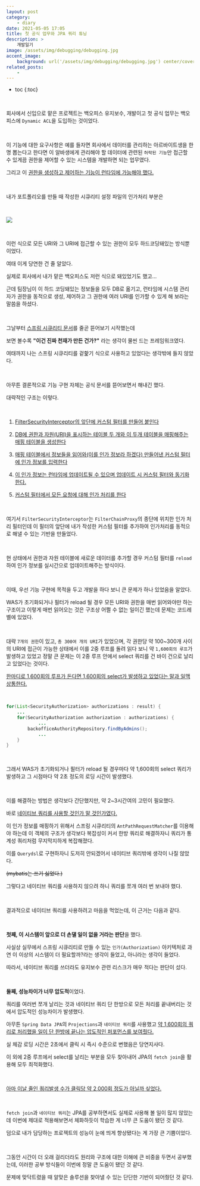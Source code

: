 ```yaml
---
layout: post
category:
    - diary
date: 2021-05-05 17:05
title: 첫 공식 업무와 JPA 쿼리 튜닝
description: >
    개발일기
image: /assets/img/debugging/debugging.jpg
accent_image:
    background: url('/assets/img/debugging/debugging.jpg') center/cover
related_posts:
    -
---
```


* toc
{:toc}
  
&nbsp;  

회사에서 신입으로 맡은 프로젝트는 백오피스 유지보수, 개발이고 첫 공식 업무는 백오피스에 `Dynamic ACL`을 도입하는 것이었다.

&nbsp;  

이 기능에 대한 요구사항은 예를 들자면 회사에서 데이터를 관리하는 아르바이트생을 한 명 뽑는다고 한다면 이 알바생에게 관리해야 할 데이터에 관련된 `허락된 기능`만 접근할 수 있게끔 권한을 제어할 수 있는 시스템을 개발하면 되는 업무였다.

그리고 이 <u>권한을 생성하고 제어하는 기능이 런타임에 가능해야 했다.</u>

&nbsp;  

내가 포트폴리오를 만들 때 작성한 시큐리티 설정 파일의 인가처리 부분은

&nbsp;  

![](https://img1.daumcdn.net/thumb/R1280x0/?scode=mtistory2&fname=https%3A%2F%2Fblog.kakaocdn.net%2Fdn%2FECEhQ%2Fbtq4dMw55YC%2F4VeG4WMAb1PXhHNk2ytc2k%2Fimg.png)

&nbsp;  

이런 식으로 모든 URI와 그 URI에 접근할 수 있는 권한이 모두 하드코딩돼있는 방식뿐이었다.

여태 이게 당연한 건 줄 알았다. 

실제로 회사에서 내가 맡은 백오피스도 저런 식으로 돼있었기도 했고...

근데 팀장님이 이 하드 코딩돼있는 정보들을 모두 DB로 옮기고, 런타임에 시스템 관리자가 권한을 동적으로 생성, 제어하고 그 권한에 여러 URI를 인가할 수 있게 해 보라는 말씀을 하셨다.

&nbsp;  

그날부터 [스프링 시큐리티 문서](https://docs.spring.io/spring-security/site/docs/current/reference/html5/)를 줄곧 뜯어보기 시작했는데

보면 볼수록 **"이건 진짜 천재가 만든 건가?"** 라는 생각이 물씬 드는 프레임워크였다.

여태까지 나는 스프링 시큐리티를 겉핥기 식으로 사용하고 있었다는 생각밖에 들지 않았다.

&nbsp;  

아무튼 결론적으로 기능 구현 자체는 공식 문서를 뜯어보면서 해내긴 했다.

대략적인 구조는 이렇다.

&nbsp;  

1. <u>FilterSecurityInterceptor의 앞단에 커스텀 필터를 만들어 붙인다</u>

2. <u>DB에 권한과 자원(URI)을 표시하는 테이블 두 개와 이 두개 테이블을 매핑해주는 매핑 테이블을 생성한다</u>

3. <u>매핑 테이블에서 정보들을 읽어와(이를 인가 정보라 하겠다) 만들어낸 커스텀 필터에 인가 정보를 입력한다</u>

4. <u>이 인가 정보는 런타임에 업데이트될 수 있으며 업데이트 시 커스텀 필터와 동기화한다.</u>

5. <u>커스텀 필터에서 모든 요청에 대해 인가 처리를 한다</u>

&nbsp;  

여기서 `FilterSecurityInterceptor`는 `FilterChainProxy`의 종단에 위치한 인가 처리 필터인데 이 필터의 앞단에 내가 작성한 커스텀 필터를 추가하여 인가처리를 동적으로 해낼 수 있는 기반을 만들었다.

&nbsp;  

현 상태에서 권한과 자원 테이블에 새로운 데이터를 추가할 경우 커스텀 필터를 `reload` 하여 인가 정보를 실시간으로 업데이트해주는 방식이다.

&nbsp;  

이때, 우선 기능 구현에 목적을 두고 개발을 하다 보니 큰 문제가 하나 있었음을 알았다.

WAS가 초기화되거나 필터가 reload 될 경우 모든 URI와 권한을 매번 읽어와야만 하는 구조이고 이렇게 매번 읽어오는 것은 구조상 어쩔 수 없는 일이긴 했는데 문제는 코드레벨에 있었다.

&nbsp;  

대략 `7개의 권한`이 있고, `총 300여 개의 URI`가 있었으며, 각 권한당 약 100~300개 사이의 URI에 접근이 가능한 상태에서 이를 2중 루프를 돌려 읽다 보니 약 `1,600회의 루프`가 발생하고 있었고 정말 큰 문제는 이 2중 루프 안에서 select 쿼리를 건 바이 건으로 날리고 있었다는 것이다.

<u>한마디로 1,600회의 루프가 돈다면 1,600회의 select가 발생하고 있었다는 말과 일맥상통한다.</u>

&nbsp;  

```java
for(List<SecurityAuthorization> authorizations : result) {
    ...
    for(SecurityAuthorization authorization : authorizations) {
            ...
        backofficeAuthorityRepository.findByAdmins();
            ...
    }
}
```

&nbsp;  

그래서 WAS가 초기화되거나 필터가 reload 될 경우마다 약 1,600회의 select 쿼리가 발생하고 그 시점마다 약 2초 정도의 로딩 시간이 발생했다.

&nbsp;  

이를 해결하는 방법은 생각보다 간단했지만, 약 2~3시간여의 고민이 필요했다.

바로 <u>네이티브 쿼리를 사용할 것인가 말 것인가였다.</u>

이 인가 정보를 매핑하기 위해서 스프링 시큐리티의 `AntPathRequestMatcher`를 이용해야 하는데 이 객체의 구조가 생각보다 복잡성이 커서 한방 쿼리로 해결하자니 쿼리가 통계성 쿼리처럼 무지막지하게 복잡해졌다.

이를 `Querydsl`로 구현하자니 도저히 안되겠어서 네이티브 쿼리밖에 생각이 나질 않았다. 

~~(mybatis는 쓰기 싫었다.)~~

그렇다고 네이티브 쿼리를 사용하지 않으려 하니 쿼리를 쪼개 여러 번 보내야 했다.

&nbsp;  

결과적으로 네이티브 쿼리를 사용하려고 마음을 먹었는데, 이 근거는 다음과 같다.

<br />

**첫째, 이 시스템이 앞으로 더 손댈 일이 없을 거라는 판단**을 했다.

사실상 실무에서 스프링 시큐리티로 만들 수 있는 `인가(Authorization)` 아키텍처로 과연 이 이상의 시스템이 더 필요할까?라는 생각이 들었고, 아니라는 생각이 들었다. 

따라서, 네이티브 쿼리를 쓰더라도 유지보수 관련 리스크가 매우 적다는 판단이 섰다.

&nbsp;  

**둘째, 성능차이가 너무 압도적**이었다.

쿼리를 여러번 쪼개 날리는 것과 네이티브 쿼리 단 한방으로 모든 처리를 끝내버리는 것에서 압도적인 성능차이가 발생했다.

아무튼 `Spring Data JPA`의 `Projections`과 `네이티브 쿼리`를 사용했고 <u>약 1,600회의 쿼리로 처리했을 일이 단 한방에 끝나는 압도적인 퍼포먼스를 보여줬다.</u>

실 체감 로딩 시간은 2초에서 클릭 시 즉시 수준으로 변했음은 당연지사다.

이 외에 2중 루프에서 select를 날리는 부분을 모두 찾아내어 JPA의 `fetch join`을 활용해 모두 최적화했다.

&nbsp;  

<u>아마 이날 줄인 쿼리발생 수가 클릭당 약 2,000회 정도가 아닐까 싶었다.</u>

&nbsp;  

`fetch join`과 `네이티브 쿼리`는 JPA를 공부하면서도 실제로 사용해 볼 일이 많지 않았는데 이번에 제대로 적용해보면서 체화하듯이 학습한 게 너무 큰 도움이 됐던 것 같다.

덤으로 내가 담당하는 프로젝트의 성능이 눈에 띄게 향상됐다는 게 가장 큰 기쁨이었다.

&nbsp;  

그동안 시간이 더 오래 걸리더라도 원리와 구조에 대한 이해에 큰 비중을 두면서 공부했는데, 이러한 공부 방식들이 이번에 정말 큰 도움이 됐던 것 같다.

문제에 맞닥트렸을 때 알맞은 솔루션을 찾아낼 수 있는 단단한 기반이 되어줬던 것 같다.

&nbsp;  
